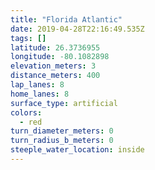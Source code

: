 ```yaml
---
title: "Florida Atlantic"
date: 2019-04-28T22:16:49.535Z
tags: []
latitude: 26.3736955
longitude: -80.1082898
elevation_meters: 3
distance_meters: 400
lap_lanes: 8
home_lanes: 8
surface_type: artificial
colors:
  - red
turn_diameter_meters: 0
turn_radius_b_meters: 0
steeple_water_location: inside
---
```

